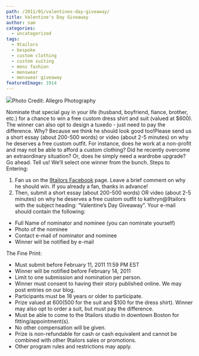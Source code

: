 ```yaml
---
path: /2011/01/valentines-day-giveaway/
title: Valentine's Day Giveaway
author: sam
categories: 
  - uncategorized
tags: 
  - 9tailors
  - bespoke
  - custom clothing
  - custom suiting
  - mens fashion
  - menswear
  - menswear giveaway
featuredImage: 1914
---
```

[![](http://4.bp.blogspot.com/_RlJ3L7W6dBw/TTnQgGnou8I/AAAAAAAAIpY/H02_DCunfAI/s400/gb_2.jpg)](http://4.bp.blogspot.com/_RlJ3L7W6dBw/TTnQgGnou8I/AAAAAAAAIpY/H02_DCunfAI/s1600/gb_2.jpg)Photo Credit: Allegro Photography

Nominate that special guy in your life (husband, boyfriend, fiance, brother, etc.) for a chance to win a free custom dress shirt and suit (valued at $600). The winner can also opt to design a tuxedo - just need to pay the difference. Why? Because we think he should look good too!Please send us a short essay (about 200-500 words) or video (about 2-5 minutes) on why he deserves a free custom outfit. For instance, does he work at a non-profit and may not be able to afford a custom clothing? Did he recently overcome an extraordinary situation? Or, does he simply need a wardrobe upgrade? Go ahead. Tell us! We’ll select one winner from the bunch. Steps to Entering:

1.  Fan us on the [9tailors Facebook](http://tinyurl.com/4uxnbj9) page. Leave a brief comment on why he should win. If you already a fan, thanks in advance!
2.  Then, submit a short essay (about 200-500 words) OR video (about 2-5 minutes) on why he deserves a free custom outfit to kathryn@9tailors with the subject heading: “Valentine’s Day Giveaway”. Your e-mail should contain the following:

*   Full Name of nominator and nominee (you can nominate yourself)
*   Photo of the nominee
*   Contact e-mail of nominator and nominee
*   Winner will be notified by e-mail

The Fine Print:

*   Must submit before February 11, 2011 11:59 PM EST
*   Winner will be notified before February 14, 2011
*   Limit to one submission and nomination per person.
*   Winner must consent to having their story published online. We may post entries on our blog.
*   Participants must be 18 years or older to participate.
*   Prize valued at $600 ($500 for the suit and $100 for the dress shirt). Winner may also opt to order a suit, but must pay the difference.
*   Must be able to come to the 9tailors studio in downtown Boston for fitting/appointment(s).
*   No other compensation will be given.
*   Prize is non-refundable for cash or cash equivalent and cannot be combined with other 9tailors sales or promotions.
*   Other program rules and restrictions may apply.